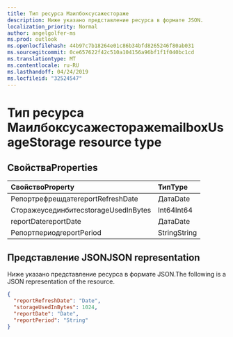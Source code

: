 ```yaml
---
title: Тип ресурса Маилбоксусажестораже
description: Ниже указано представление ресурса в формате JSON.
localization_priority: Normal
author: angelgolfer-ms
ms.prod: outlook
ms.openlocfilehash: 44b97c7b18264e01c86b34bfd8265246f80ab031
ms.sourcegitcommit: 0ce657622f42c510a104156a96bf1f1f040bc1cd
ms.translationtype: MT
ms.contentlocale: ru-RU
ms.lasthandoff: 04/24/2019
ms.locfileid: "32524547"
---
```

# <a name="mailboxusagestorage-resource-type"></a><span data-ttu-id="7a784-103">Тип ресурса Маилбоксусажестораже</span><span class="sxs-lookup"><span data-stu-id="7a784-103">mailboxUsageStorage resource type</span></span>

## <a name="properties"></a><span data-ttu-id="7a784-104">Свойства</span><span class="sxs-lookup"><span data-stu-id="7a784-104">Properties</span></span>

| <span data-ttu-id="7a784-105">Свойство</span><span class="sxs-lookup"><span data-stu-id="7a784-105">Property</span></span>           | <span data-ttu-id="7a784-106">Тип</span><span class="sxs-lookup"><span data-stu-id="7a784-106">Type</span></span>   |
| :----------------- | :----- |
| <span data-ttu-id="7a784-107">Репортрефрешдате</span><span class="sxs-lookup"><span data-stu-id="7a784-107">reportRefreshDate</span></span>  | <span data-ttu-id="7a784-108">Дата</span><span class="sxs-lookup"><span data-stu-id="7a784-108">Date</span></span>   |
| <span data-ttu-id="7a784-109">Сторажеусединбитес</span><span class="sxs-lookup"><span data-stu-id="7a784-109">storageUsedInBytes</span></span> | <span data-ttu-id="7a784-110">Int64</span><span class="sxs-lookup"><span data-stu-id="7a784-110">Int64</span></span>  |
| <span data-ttu-id="7a784-111">reportDate</span><span class="sxs-lookup"><span data-stu-id="7a784-111">reportDate</span></span>         | <span data-ttu-id="7a784-112">Дата</span><span class="sxs-lookup"><span data-stu-id="7a784-112">Date</span></span>   |
| <span data-ttu-id="7a784-113">Репортпериод</span><span class="sxs-lookup"><span data-stu-id="7a784-113">reportPeriod</span></span>       | <span data-ttu-id="7a784-114">String</span><span class="sxs-lookup"><span data-stu-id="7a784-114">String</span></span> |

## <a name="json-representation"></a><span data-ttu-id="7a784-115">Представление JSON</span><span class="sxs-lookup"><span data-stu-id="7a784-115">JSON representation</span></span>

<span data-ttu-id="7a784-116">Ниже указано представление ресурса в формате JSON.</span><span class="sxs-lookup"><span data-stu-id="7a784-116">The following is a JSON representation of the resource.</span></span>

<!-- {
  "blockType": "resource",
  "@odata.type": "microsoft.graph.mailboxUsageStorage"
} -->

```json
{
  "reportRefreshDate": "Date", 
  "storageUsedInBytes": 1024, 
  "reportDate": "Date", 
  "reportPeriod": "String"
}
```
